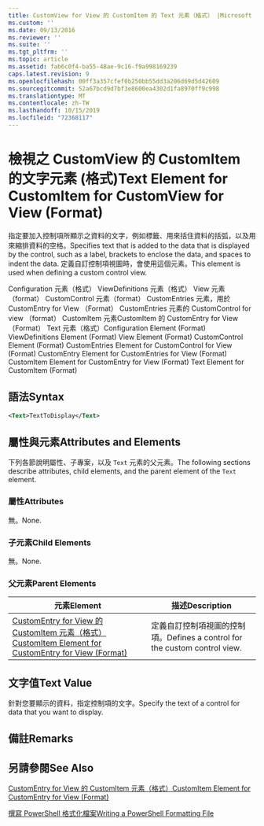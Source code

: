 ```yaml
---
title: CustomView for View 的 CustomItem 的 Text 元素（格式） |Microsoft Docs
ms.custom: ''
ms.date: 09/13/2016
ms.reviewer: ''
ms.suite: ''
ms.tgt_pltfrm: ''
ms.topic: article
ms.assetid: fab6c0f4-ba55-48ae-9c16-f9a998169239
caps.latest.revision: 9
ms.openlocfilehash: 00ff3a357cfef0b250bb55dd3a206d69d5d42609
ms.sourcegitcommit: 52a67bcd9d7bf3e8600ea4302d1fa8970ff9c998
ms.translationtype: MT
ms.contentlocale: zh-TW
ms.lasthandoff: 10/15/2019
ms.locfileid: "72368117"
---
```

# <a name="text-element-for-customitem-for-customview-for-view-format"></a><span data-ttu-id="82e48-102">檢視之 CustomView 的 CustomItem 的文字元素 (格式)</span><span class="sxs-lookup"><span data-stu-id="82e48-102">Text Element for CustomItem for CustomView for View (Format)</span></span>

<span data-ttu-id="82e48-103">指定要加入控制項所顯示之資料的文字，例如標籤、用來括住資料的括弧，以及用來縮排資料的空格。</span><span class="sxs-lookup"><span data-stu-id="82e48-103">Specifies text that is added to the data that is displayed by the control, such as a label, brackets to enclose the data, and spaces to indent the data.</span></span> <span data-ttu-id="82e48-104">定義自訂控制項視圖時，會使用這個元素。</span><span class="sxs-lookup"><span data-stu-id="82e48-104">This element is used when defining a custom control view.</span></span>

<span data-ttu-id="82e48-105">Configuration 元素（格式） ViewDefinitions 元素（格式） View 元素（format） CustomControl 元素（format） CustomEntries 元素，用於 CustomEntry for View （Format） CustomEntries 元素的 CustomControl for view （format） CustomItem 元素CustomItem 的 CustomEntry for View （Format） Text 元素（格式）</span><span class="sxs-lookup"><span data-stu-id="82e48-105">Configuration Element (Format) ViewDefinitions Element (Format) View Element (Format) CustomControl Element (Format) CustomEntries Element for CustomControl for View (Format) CustomEntry Element for CustomEntries for View (Format) CustomItem Element for CustomEntry for View (Format) Text Element for CustomItem (Format)</span></span>

## <a name="syntax"></a><span data-ttu-id="82e48-106">語法</span><span class="sxs-lookup"><span data-stu-id="82e48-106">Syntax</span></span>

```xml
<Text>TextToDisplay</Text>
```

## <a name="attributes-and-elements"></a><span data-ttu-id="82e48-107">屬性與元素</span><span class="sxs-lookup"><span data-stu-id="82e48-107">Attributes and Elements</span></span>

<span data-ttu-id="82e48-108">下列各節說明屬性、子專案，以及 `Text` 元素的父元素。</span><span class="sxs-lookup"><span data-stu-id="82e48-108">The following sections describe attributes, child elements, and the parent element of the `Text` element.</span></span>

### <a name="attributes"></a><span data-ttu-id="82e48-109">屬性</span><span class="sxs-lookup"><span data-stu-id="82e48-109">Attributes</span></span>

<span data-ttu-id="82e48-110">無。</span><span class="sxs-lookup"><span data-stu-id="82e48-110">None.</span></span>

### <a name="child-elements"></a><span data-ttu-id="82e48-111">子元素</span><span class="sxs-lookup"><span data-stu-id="82e48-111">Child Elements</span></span>

<span data-ttu-id="82e48-112">無。</span><span class="sxs-lookup"><span data-stu-id="82e48-112">None.</span></span>

### <a name="parent-elements"></a><span data-ttu-id="82e48-113">父元素</span><span class="sxs-lookup"><span data-stu-id="82e48-113">Parent Elements</span></span>

|<span data-ttu-id="82e48-114">元素</span><span class="sxs-lookup"><span data-stu-id="82e48-114">Element</span></span>|<span data-ttu-id="82e48-115">描述</span><span class="sxs-lookup"><span data-stu-id="82e48-115">Description</span></span>|
|-------------|-----------------|
|[<span data-ttu-id="82e48-116">CustomEntry for View 的 CustomItem 元素（格式）</span><span class="sxs-lookup"><span data-stu-id="82e48-116">CustomItem Element for CustomEntry for View (Format)</span></span>](./customitem-element-for-customentry-for-customcontrol-for-view-format.md)|<span data-ttu-id="82e48-117">定義自訂控制項視圖的控制項。</span><span class="sxs-lookup"><span data-stu-id="82e48-117">Defines a control for the custom control view.</span></span>|

## <a name="text-value"></a><span data-ttu-id="82e48-118">文字值</span><span class="sxs-lookup"><span data-stu-id="82e48-118">Text Value</span></span>

<span data-ttu-id="82e48-119">針對您要顯示的資料，指定控制項的文字。</span><span class="sxs-lookup"><span data-stu-id="82e48-119">Specify the text of a control for data that you want to display.</span></span>

## <a name="remarks"></a><span data-ttu-id="82e48-120">備註</span><span class="sxs-lookup"><span data-stu-id="82e48-120">Remarks</span></span>

## <a name="see-also"></a><span data-ttu-id="82e48-121">另請參閱</span><span class="sxs-lookup"><span data-stu-id="82e48-121">See Also</span></span>

[<span data-ttu-id="82e48-122">CustomEntry for View 的 CustomItem 元素（格式）</span><span class="sxs-lookup"><span data-stu-id="82e48-122">CustomItem Element for CustomEntry for View (Format)</span></span>](./customitem-element-for-customentry-for-customcontrol-for-view-format.md)

[<span data-ttu-id="82e48-123">撰寫 PowerShell 格式化檔案</span><span class="sxs-lookup"><span data-stu-id="82e48-123">Writing a PowerShell Formatting File</span></span>](./writing-a-powershell-formatting-file.md)
